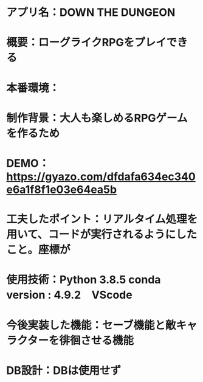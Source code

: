 # アプリ名：DOWN THE DUNGEON
# 概要：ローグライクRPGをプレイできる
# 本番環境：
# 制作背景：大人も楽しめるRPGゲームを作るため
# DEMO：https://gyazo.com/dfdafa634ec340e6a1f8f1e03e64ea5b
# 工夫したポイント：リアルタイム処理を用いて、コードが実行されるようにしたこと。座標が
# 使用技術：Python 3.8.5 conda version : 4.9.2　VScode
# 今後実装した機能：セーブ機能と敵キャラクターを徘徊させる機能
# DB設計：DBは使用せず
